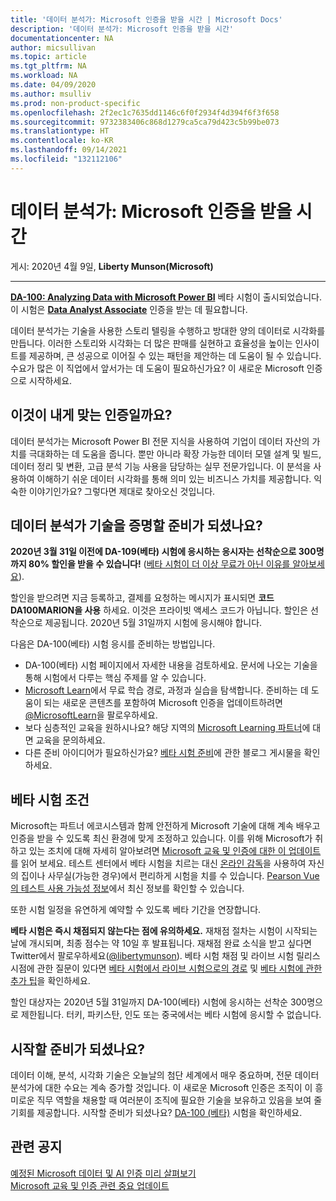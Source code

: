 ```yaml
---
title: '데이터 분석가: Microsoft 인증을 받을 시간 | Microsoft Docs'
description: '데이터 분석가: Microsoft 인증을 받을 시간'
documentationcenter: NA
author: micsullivan
ms.topic: article
ms.tgt_pltfrm: NA
ms.workload: NA
ms.date: 04/09/2020
ms.author: msulliv
ms.prod: non-product-specific
ms.openlocfilehash: 2f2ec1c7635dd1146c6f0f2934f4d394f6f3f658
ms.sourcegitcommit: 9732383406c868d1279ca5ca79d423c5b99be073
ms.translationtype: HT
ms.contentlocale: ko-KR
ms.lasthandoff: 09/14/2021
ms.locfileid: "132112106"
---
```

# <a name="data-analysts-its-time-to-earn-your-microsoft-certification"></a>데이터 분석가: Microsoft 인증을 받을 시간

게시: 2020년 4월 9일, **Liberty Munson(Microsoft)**

___

[**DA-100: Analyzing Data with Microsoft Power BI**](/learn/certifications/exams/da-100?wt.mc_id=mim_msl_smc_datacertw2_prm_WWLblog_202049) 베타 시험이 출시되었습니다. 이 시험은 [**Data Analyst Associate**](/learn/certifications/data-analyst-associate?wt.mc_id=mim_msl_smc_datacertw2_prm_WWLblog_202049) 인증을 받는 데 필요합니다.

데이터 분석가는 기술을 사용한 스토리 텔링을 수행하고 방대한 양의 데이터로 시각화를 만듭니다. 이러한 스토리와 시각화는 더 많은 판매를 실현하고 효율성을 높이는 인사이트를 제공하며, 큰 성공으로 이어질 수 있는 패턴을 제안하는 데 도움이 될 수 있습니다. 수요가 많은 이 직업에서 앞서가는 데 도움이 필요하신가요? 이 새로운 Microsoft 인증으로 시작하세요.

## <a name="is-this-the-right-certification-for-you"></a>이것이 내게 맞는 인증일까요?

데이터 분석가는 Microsoft Power BI 전문 지식을 사용하여 기업이 데이터 자산의 가치를 극대화하는 데 도움을 줍니다. 뿐만 아니라 확장 가능한 데이터 모델 설계 및 빌드, 데이터 정리 및 변환, 고급 분석 기능 사용을 담당하는 실무 전문가입니다. 이 분석을 사용하여 이해하기 쉬운 데이터 시각화를 통해 의미 있는 비즈니스 가치를 제공합니다. 익숙한 이야기인가요? 그렇다면 제대로 찾아오신 것입니다.

## <a name="ready-to-prove-your-data-analyst-skills"></a>데이터 분석가 기술을 증명할 준비가 되셨나요?

**2020년 3월 31일 이전에 DA-109(베타) 시험에 응시하는 응시자는 선착순으로 300명까지 80% 할인을 받을 수 있습니다!** ([베타 시험이 더 이상 무료가 아닌 이유를 알아보세요](https://www.microsoft.com/en-us/learning/community-blog-post.aspx?BlogId=8&Id=374922)).

할인을 받으려면 지금 등록하고, 결제를 요청하는 메시지가 표시되면 **코드 DA100MARION을 사용** 하세요. 이것은 프라이빗 액세스 코드가 아닙니다. 할인은 선착순으로 제공됩니다. 2020년 5월 31일까지 시험에 응시해야 합니다.

다음은 DA-100(베타) 시험 응시를 준비하는 방법입니다.

- DA-100(베타) 시험 페이지에서 자세한 내용을 검토하세요. 문서에 나오는 기술을 통해 시험에서 다루는 핵심 주제를 알 수 있습니다.
- [Microsoft Learn](/learn/browse)에서 무료 학습 경로, 과정과 실습을 탐색합니다. 준비하는 데 도움이 되는 새로운 콘텐츠를 포함하여 Microsoft 인증을 업데이트하려면 [@MicrosoftLearn](https://twitter.com/MicrosoftLearn)을 팔로우하세요.
- 보다 심층적인 교육을 원하시나요? 해당 지역의 [Microsoft Learning 파트너](https://aka.ms/LearningPartners)에 대면 교육을 문의하세요.
- 다른 준비 아이디어가 필요하신가요? [베타 시험 준비](https://www.microsoft.com/en-us/learning/community-blog-post.aspx?BlogId=8&Id=374544)에 관한 블로그 게시물을 확인하세요.

## <a name="beta-exam-conditions"></a>베타 시험 조건

Microsoft는 파트너 에코시스템과 함께 안전하게 Microsoft 기술에 대해 계속 배우고 인증을 받을 수 있도록 최신 환경에 맞게 조정하고 있습니다. 이를 위해 Microsoft가 취하고 있는 조치에 대해 자세히 알아보려면 [Microsoft 교육 및 인증에 대한 이 업데이트](https://www.microsoft.com/en-us/learning/community-blog-post.aspx?BlogId=8&Id=375289)를 읽어 보세요. 테스트 센터에서 베타 시험을 치르는 대신 [온라인 감독](/learn/certifications/online-exams)을 사용하여 자신의 집이나 사무실(가능한 경우)에서 편리하게 시험을 치를 수 있습니다. [Pearson Vue의 테스트 사용 가능성 정보](https://home.pearsonvue.com/coronavirus-update)에서 최신 정보를 확인할 수 있습니다.

또한 시험 일정을 유연하게 예약할 수 있도록 베타 기간을 연장합니다.

**베타 시험은 즉시 채점되지 않는다는 점에 유의하세요.** 재채점 절차는 시험이 시작되는 날에 개시되며, 최종 점수는 약 10일 후 발표됩니다. 재채점 완료 소식을 받고 싶다면 Twitter에서 팔로우하세요([@libertymunson](https://twitter.com/LibertyMunson)). 베타 시험 채점 및 라이브 시험 릴리스 시점에 관한 질문이 있다면 [베타 시험에서 라이브 시험으로의 경로](https://www.microsoft.com/en-us/learning/community-blog-post.aspx?BlogId=8&Id=374675) 및 [베타 시험에 관한 추가 팁](https://www.microsoft.com/en-us/learning/community-blog-post.aspx?BlogId=8&Id=374723)을 확인하세요.

할인 대상자는 2020년 5월 31일까지 DA-100(베타) 시험에 응시하는 선착순 300명으로 제한됩니다. 터키, 파키스탄, 인도 또는 중국에서는 베타 시험에 응시할 수 없습니다.

## <a name="ready-to-get-started"></a>시작할 준비가 되셨나요?

데이터 이해, 분석, 시각화 기술은 오늘날의 첨단 세계에서 매우 중요하며, 전문 데이터 분석가에 대한 수요는 계속 증가할 것입니다. 이 새로운 Microsoft 인증은 조직이 이 흥미로운 직무 역할을 채용할 때 여러분이 조직에 필요한 기술을 보유하고 있음을 보여 줄 기회를 제공합니다. 시작할 준비가 되셨나요? [DA-100 (베타)](/learn/certifications/exams/da-100?wt.mc_id=mim_msl_smc_datacertw2_prm_WWLblog_202049) 시험을 확인하세요.

## <a name="related-announcements"></a>관련 공지

[예정된 Microsoft 데이터 및 AI 인증 미리 살펴보기](https://www.microsoft.com/en-us/learning/community-blog-post.aspx?BlogId=8&Id=375286)  
[Microsoft 교육 및 인증 관련 중요 업데이트](https://www.microsoft.com/en-us/learning/community-blog-post.aspx?BlogId=8&Id=375289) 

